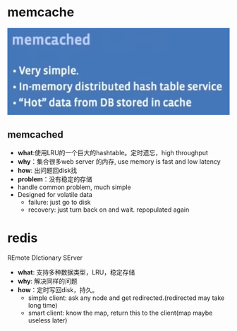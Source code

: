 
# memcache

![](/assets/images/2021-03-26-13-03-11.png)

## memcached

- **what**:使用LRU的一个巨大的hashtable。定时遗忘，high throughput
- **why**：集合很多web server 的内存, use memory is fast and low latency
- **how**: 出问题回disk找
- **problem**：没有稳定的存储
- handle common problem, much simple
- Designed for volatile data
    - failure: just go to disk
    - recovery: just turn back on and wait. repopulated again

# redis

REmote DIctionary SErver

- **what**: 支持多种数据类型，LRU，稳定存储
- **why**: 解决同样的问题
- **how**：定时写回disk，持久。
    - simple client: ask any node and get redirected.(redirected may take long time)
    - smart client: know the map, return this to the client(map maybe useless later)


